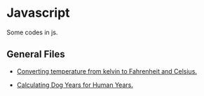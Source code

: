 # Javascript
Some codes in js.

## General Files

  - [Converting temperature from kelvin to Fahrenheit and Celsius.](./temperatureConversion.js)
    
  - [Calculating Dog Years for Human Years.](./dogYears.js)
